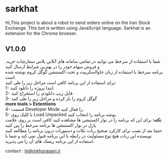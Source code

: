 # sarkhat
Hi,This project is about a robot to send orders online on the Iran Stock Exchange. This bot is written using JavaScript language. Sarkhat is an extension for the Chrome browser.


<h2>V1.0.0</h2>


.شما با استفاده از سرخط می توانید در تمامی سامانه های آنلاین پلاس سفارشات خرید و فروش سهام خودر را در بهترین شرایط ارسال کنید
<br>
برنامه سرخط با استفاده از زبان جاوااسکریپت و تحت اکستنشن گوگل کروم نوشته شده است.
<br>
برای استفاده از این برنامه کافی است مراحل زیر را طی کنید:
<br>
1- ابتدا پروژه را دانلود کنید.
<br>
2- فایل زیپ دانلودی را استخراج کنید.
<br>
3- گوگل کروم را باز کرده و مراحل زیر را طی کنید
<br>
  <strong>more tools > Extentions </strong>
<br>
4- قسمت Developer Mode را فعال کنید.
<br>
5- با کلیک روی Load Unpacked پوشه برنامه را انتخاب کنید.
<br>
<strong>نکته:</strong> برای این که برنامه را در نوار اکستنشن ها مشاهده کنید کافی است بر روی علامت پازل در نوار اکستنشن ها برنامه سرخط را پین کنید
<br>
حتما بعد از نصب برای کارکرد صحیح ربات نکات و دستورات درون برنامه را مطالعه کنید.
<br>
نویسنده این ربات هیچ نوع مسئولیت در رابطه با این برنامه قبول نمی کند و شما با استفاده از این برنامه ریسک های آن را می پذیرید.
<br>

contact : hi@mkhorasani.ir

